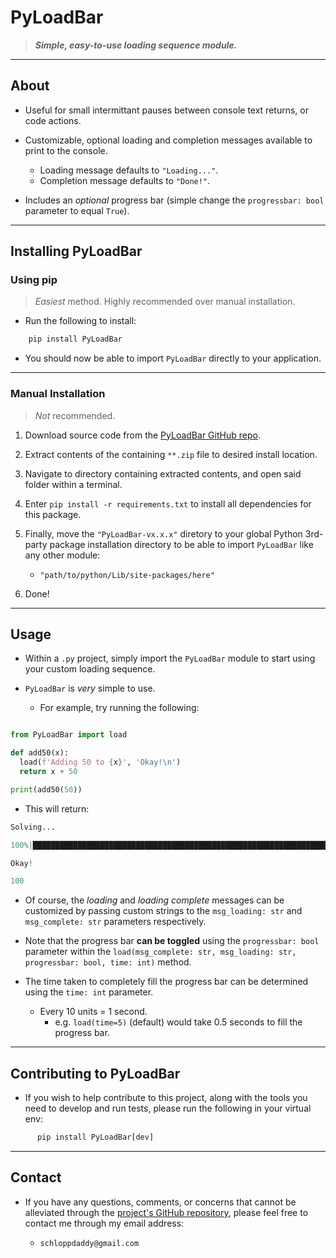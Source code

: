 # PyLoadBar

> _**Simple, easy-to-use loading sequence module.**_

---

## About

- Useful for small intermittant pauses between console text returns, or code actions.

- Customizable, optional loading and completion messages available to print to the console.

  - Loading message defaults to `"Loading..."`.
  - Completion message defaults to `"Done!"`.

- Includes an _optional_ progress bar (simple change the `progressbar: bool` parameter to equal `True`).

---

## Installing PyLoadBar

### Using pip

> _Easiest_ method. Highly recommended over manual installation.

- Run the following to install:

```python
    pip install PyLoadBar
```

- You should now be able to import `PyLoadBar` directly to your application.

---

### Manual Installation

> _Not_ recommended.

1. Download source code from the [PyLoadBar GitHub repo](https://github.com/schlopp96/PyLoadBar).

2. Extract contents of the containing `**.zip` file to desired install location.

3. Navigate to directory containing extracted contents, and open said folder within a terminal.

4. Enter `pip install -r requirements.txt` to install all dependencies for this package.

5. Finally, move the `"PyLoadBar-vx.x.x"` diretory to your global Python 3rd-party package installation directory to be able to import `PyLoadBar` like any other module:

   - `"path/to/python/Lib/site-packages/here"`

6. Done!

---

## Usage

- Within a `.py` project, simply import the `PyLoadBar` module to start using your custom loading sequence.

- `PyLoadBar` is _very_ simple to use.

  - For example, try running the following:

```python

from PyLoadBar import load

def add50(x):
  load(f'Adding 50 to {x}', 'Okay!\n')
  return x + 50

print(add50(50))
```

- This will return:

```python
Solving...

100%|█████████████████████████████████████████████████████████████████████████████████████████████████████████████████████████████████████| 5/5 [00:00<00:00,  8.94it/s].

Okay!

100
```

- Of course, the _loading_ and _loading complete_ messages can be customized by passing custom strings to the `msg_loading: str` and `msg_complete: str` parameters respectively.

- Note that the progress bar **can be toggled** using the `progressbar: bool` parameter within the `load(msg_complete: str, msg_loading: str, progressbar: bool, time: int)` method.

- The time taken to completely fill the progress bar can be determined using the `time: int` parameter.
  - Every 10 units = 1 second.
    - e.g. `load(time=5)` (default) would take 0.5 seconds to fill the progress bar.

---

## Contributing to PyLoadBar

- If you wish to help contribute to this project, along with the tools you need to develop and run tests, please run the following in your virtual env:

```python
      pip install PyLoadBar[dev]
```

---

## Contact

- If you have any questions, comments, or concerns that cannot be alleviated through the [project's GitHub repository](https://github.com/schlopp96/PyLoadBar), please feel free to contact me through my email address:

  - `schloppdaddy@gmail.com`
